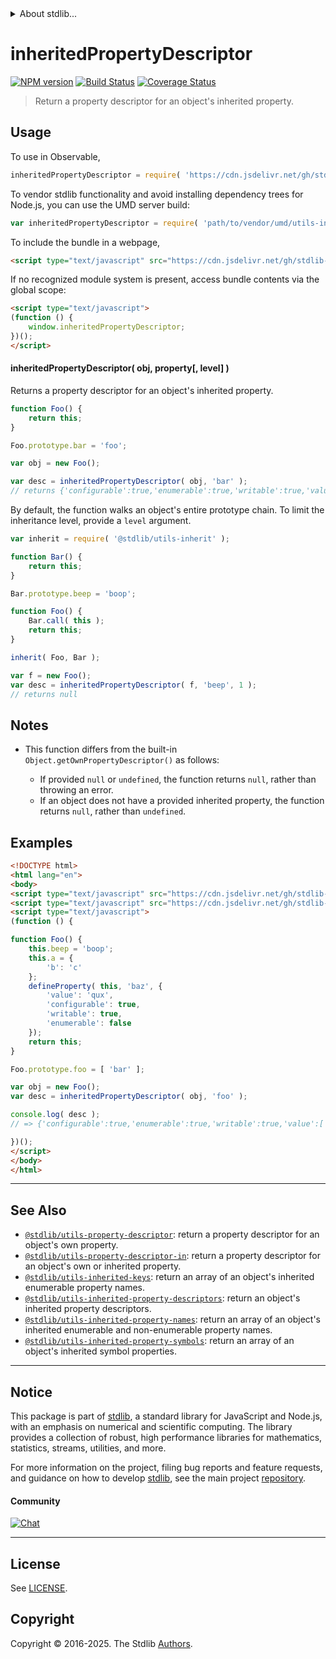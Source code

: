 <!--

@license Apache-2.0

Copyright (c) 2018 The Stdlib Authors.

Licensed under the Apache License, Version 2.0 (the "License");
you may not use this file except in compliance with the License.
You may obtain a copy of the License at

   http://www.apache.org/licenses/LICENSE-2.0

Unless required by applicable law or agreed to in writing, software
distributed under the License is distributed on an "AS IS" BASIS,
WITHOUT WARRANTIES OR CONDITIONS OF ANY KIND, either express or implied.
See the License for the specific language governing permissions and
limitations under the License.

-->


<details>
  <summary>
    About stdlib...
  </summary>
  <p>We believe in a future in which the web is a preferred environment for numerical computation. To help realize this future, we've built stdlib. stdlib is a standard library, with an emphasis on numerical and scientific computation, written in JavaScript (and C) for execution in browsers and in Node.js.</p>
  <p>The library is fully decomposable, being architected in such a way that you can swap out and mix and match APIs and functionality to cater to your exact preferences and use cases.</p>
  <p>When you use stdlib, you can be absolutely certain that you are using the most thorough, rigorous, well-written, studied, documented, tested, measured, and high-quality code out there.</p>
  <p>To join us in bringing numerical computing to the web, get started by checking us out on <a href="https://github.com/stdlib-js/stdlib">GitHub</a>, and please consider <a href="https://opencollective.com/stdlib">financially supporting stdlib</a>. We greatly appreciate your continued support!</p>
</details>

# inheritedPropertyDescriptor

[![NPM version][npm-image]][npm-url] [![Build Status][test-image]][test-url] [![Coverage Status][coverage-image]][coverage-url] <!-- [![dependencies][dependencies-image]][dependencies-url] -->

> Return a property descriptor for an object's inherited property.



<section class="usage">

## Usage

<!-- eslint-disable id-length -->

To use in Observable,

```javascript
inheritedPropertyDescriptor = require( 'https://cdn.jsdelivr.net/gh/stdlib-js/utils-inherited-property-descriptor@umd/browser.js' )
```

To vendor stdlib functionality and avoid installing dependency trees for Node.js, you can use the UMD server build:

```javascript
var inheritedPropertyDescriptor = require( 'path/to/vendor/umd/utils-inherited-property-descriptor/index.js' )
```

To include the bundle in a webpage,

```html
<script type="text/javascript" src="https://cdn.jsdelivr.net/gh/stdlib-js/utils-inherited-property-descriptor@umd/browser.js"></script>
```

If no recognized module system is present, access bundle contents via the global scope:

```html
<script type="text/javascript">
(function () {
    window.inheritedPropertyDescriptor;
})();
</script>
```

#### inheritedPropertyDescriptor( obj, property\[, level] )

Returns a property descriptor for an object's inherited property.

<!-- eslint-disable id-length -->

```javascript
function Foo() {
    return this;
}

Foo.prototype.bar = 'foo';

var obj = new Foo();

var desc = inheritedPropertyDescriptor( obj, 'bar' );
// returns {'configurable':true,'enumerable':true,'writable':true,'value':'foo'}
```

By default, the function walks an object's entire prototype chain. To limit the inheritance level, provide a `level` argument.

<!-- eslint-disable id-length -->

```javascript
var inherit = require( '@stdlib/utils-inherit' );

function Bar() {
    return this;
}

Bar.prototype.beep = 'boop';

function Foo() {
    Bar.call( this );
    return this;
}

inherit( Foo, Bar );

var f = new Foo();
var desc = inheritedPropertyDescriptor( f, 'beep', 1 );
// returns null
```

</section>

<!-- /.usage -->

<section class="notes">

## Notes

-   This function differs from the built-in `Object.getOwnPropertyDescriptor()` as follows:

    -   If provided `null` or `undefined`, the function returns `null`, rather than throwing an error.
    -   If an object does not have a provided inherited property, the function returns `null`, rather than `undefined`.

</section>

<!-- /.notes -->

<section class="examples">

## Examples

<!-- eslint-disable id-length -->

<!-- eslint no-undef: "error" -->

```html
<!DOCTYPE html>
<html lang="en">
<body>
<script type="text/javascript" src="https://cdn.jsdelivr.net/gh/stdlib-js/utils-define-property@umd/browser.js"></script>
<script type="text/javascript" src="https://cdn.jsdelivr.net/gh/stdlib-js/utils-inherited-property-descriptor@umd/browser.js"></script>
<script type="text/javascript">
(function () {

function Foo() {
    this.beep = 'boop';
    this.a = {
        'b': 'c'
    };
    defineProperty( this, 'baz', {
        'value': 'qux',
        'configurable': true,
        'writable': true,
        'enumerable': false
    });
    return this;
}

Foo.prototype.foo = [ 'bar' ];

var obj = new Foo();
var desc = inheritedPropertyDescriptor( obj, 'foo' );

console.log( desc );
// => {'configurable':true,'enumerable':true,'writable':true,'value':['bar']}

})();
</script>
</body>
</html>
```

</section>

<!-- /.examples -->

<!-- Section for related `stdlib` packages. Do not manually edit this section, as it is automatically populated. -->

<section class="related">

* * *

## See Also

-   <span class="package-name">[`@stdlib/utils-property-descriptor`][@stdlib/utils/property-descriptor]</span><span class="delimiter">: </span><span class="description">return a property descriptor for an object's own property.</span>
-   <span class="package-name">[`@stdlib/utils-property-descriptor-in`][@stdlib/utils/property-descriptor-in]</span><span class="delimiter">: </span><span class="description">return a property descriptor for an object's own or inherited property.</span>
-   <span class="package-name">[`@stdlib/utils-inherited-keys`][@stdlib/utils/inherited-keys]</span><span class="delimiter">: </span><span class="description">return an array of an object's inherited enumerable property names.</span>
-   <span class="package-name">[`@stdlib/utils-inherited-property-descriptors`][@stdlib/utils/inherited-property-descriptors]</span><span class="delimiter">: </span><span class="description">return an object's inherited property descriptors.</span>
-   <span class="package-name">[`@stdlib/utils-inherited-property-names`][@stdlib/utils/inherited-property-names]</span><span class="delimiter">: </span><span class="description">return an array of an object's inherited enumerable and non-enumerable property names.</span>
-   <span class="package-name">[`@stdlib/utils-inherited-property-symbols`][@stdlib/utils/inherited-property-symbols]</span><span class="delimiter">: </span><span class="description">return an array of an object's inherited symbol properties.</span>

</section>

<!-- /.related -->

<!-- Section for all links. Make sure to keep an empty line after the `section` element and another before the `/section` close. -->


<section class="main-repo" >

* * *

## Notice

This package is part of [stdlib][stdlib], a standard library for JavaScript and Node.js, with an emphasis on numerical and scientific computing. The library provides a collection of robust, high performance libraries for mathematics, statistics, streams, utilities, and more.

For more information on the project, filing bug reports and feature requests, and guidance on how to develop [stdlib][stdlib], see the main project [repository][stdlib].

#### Community

[![Chat][chat-image]][chat-url]

---

## License

See [LICENSE][stdlib-license].


## Copyright

Copyright &copy; 2016-2025. The Stdlib [Authors][stdlib-authors].

</section>

<!-- /.stdlib -->

<!-- Section for all links. Make sure to keep an empty line after the `section` element and another before the `/section` close. -->

<section class="links">

[npm-image]: http://img.shields.io/npm/v/@stdlib/utils-inherited-property-descriptor.svg
[npm-url]: https://npmjs.org/package/@stdlib/utils-inherited-property-descriptor

[test-image]: https://github.com/stdlib-js/utils-inherited-property-descriptor/actions/workflows/test.yml/badge.svg?branch=main
[test-url]: https://github.com/stdlib-js/utils-inherited-property-descriptor/actions/workflows/test.yml?query=branch:main

[coverage-image]: https://img.shields.io/codecov/c/github/stdlib-js/utils-inherited-property-descriptor/main.svg
[coverage-url]: https://codecov.io/github/stdlib-js/utils-inherited-property-descriptor?branch=main

<!--

[dependencies-image]: https://img.shields.io/david/stdlib-js/utils-inherited-property-descriptor.svg
[dependencies-url]: https://david-dm.org/stdlib-js/utils-inherited-property-descriptor/main

-->

[chat-image]: https://img.shields.io/gitter/room/stdlib-js/stdlib.svg
[chat-url]: https://app.gitter.im/#/room/#stdlib-js_stdlib:gitter.im

[stdlib]: https://github.com/stdlib-js/stdlib

[stdlib-authors]: https://github.com/stdlib-js/stdlib/graphs/contributors

[umd]: https://github.com/umdjs/umd
[es-module]: https://developer.mozilla.org/en-US/docs/Web/JavaScript/Guide/Modules

[deno-url]: https://github.com/stdlib-js/utils-inherited-property-descriptor/tree/deno
[deno-readme]: https://github.com/stdlib-js/utils-inherited-property-descriptor/blob/deno/README.md
[umd-url]: https://github.com/stdlib-js/utils-inherited-property-descriptor/tree/umd
[umd-readme]: https://github.com/stdlib-js/utils-inherited-property-descriptor/blob/umd/README.md
[esm-url]: https://github.com/stdlib-js/utils-inherited-property-descriptor/tree/esm
[esm-readme]: https://github.com/stdlib-js/utils-inherited-property-descriptor/blob/esm/README.md
[branches-url]: https://github.com/stdlib-js/utils-inherited-property-descriptor/blob/main/branches.md

[stdlib-license]: https://raw.githubusercontent.com/stdlib-js/utils-inherited-property-descriptor/main/LICENSE

<!-- <related-links> -->

[@stdlib/utils/property-descriptor]: https://github.com/stdlib-js/utils-property-descriptor/tree/umd

[@stdlib/utils/property-descriptor-in]: https://github.com/stdlib-js/utils-property-descriptor-in/tree/umd

[@stdlib/utils/inherited-keys]: https://github.com/stdlib-js/utils-inherited-keys/tree/umd

[@stdlib/utils/inherited-property-descriptors]: https://github.com/stdlib-js/utils-inherited-property-descriptors/tree/umd

[@stdlib/utils/inherited-property-names]: https://github.com/stdlib-js/utils-inherited-property-names/tree/umd

[@stdlib/utils/inherited-property-symbols]: https://github.com/stdlib-js/utils-inherited-property-symbols/tree/umd

<!-- </related-links> -->

</section>

<!-- /.links -->

